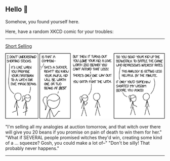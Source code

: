 ## Hello 👀

Somehow, you found yourself here.

Here, have a random XKCD comic for your troubles:

-----------------------------------

[Short Selling](https://xkcd.com/2094)

![Short Selling](./random_comic.png)

"I'm selling all my analogies at auction tomorrow, and that witch over there will give you 20 beans if you promise on pain of death to win them for her." "What if SEVERAL people promised witches they'd win, creating some kind of a ... squeeze? Gosh, you could make a lot of–" "Don't be silly! That probably never happens."

-----------------------------------